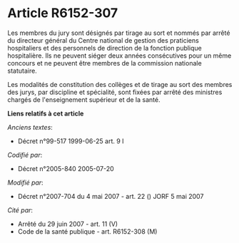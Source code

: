 # Article R6152-307

Les membres du jury sont désignés par tirage au sort et nommés par arrêté du directeur général du Centre national de gestion
des praticiens hospitaliers et des personnels de direction de la fonction publique hospitalière. Ils ne peuvent siéger deux
années consécutives pour un même concours et ne peuvent être membres de la commission nationale statutaire.

Les modalités de constitution des collèges et de tirage au sort des membres des jurys, par discipline et spécialité, sont
fixées par arrêté des ministres chargés de l'enseignement supérieur et de la santé.

**Liens relatifs à cet article**

_Anciens textes_:

  - Décret n°99-517 1999-06-25 art. 9 I

_Codifié par_:

  - Décret n°2005-840 2005-07-20

_Modifié par_:

  - Décret n°2007-704 du 4 mai 2007 - art. 22 () JORF 5 mai 2007

_Cité par_:

  - Arrêté du 29 juin 2007 - art. 11 (V)
  - Code de la santé publique - art. R6152-308 (M)
